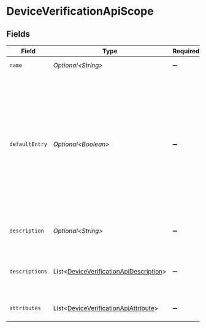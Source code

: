 # DeviceVerificationApiScope


## Fields

| Field                                                                                                                                                                                      | Type                                                                                                                                                                                       | Required                                                                                                                                                                                   | Description                                                                                                                                                                                |
| ------------------------------------------------------------------------------------------------------------------------------------------------------------------------------------------ | ------------------------------------------------------------------------------------------------------------------------------------------------------------------------------------------ | ------------------------------------------------------------------------------------------------------------------------------------------------------------------------------------------ | ------------------------------------------------------------------------------------------------------------------------------------------------------------------------------------------ |
| `name`                                                                                                                                                                                     | *Optional\<String>*                                                                                                                                                                        | :heavy_minus_sign:                                                                                                                                                                         | The name of the scope.                                                                                                                                                                     |
| `defaultEntry`                                                                                                                                                                             | *Optional\<Boolean>*                                                                                                                                                                       | :heavy_minus_sign:                                                                                                                                                                         | `true` to mark the scope as default. Scopes marked as default are regarded as requested when an authorization request from a client application does not contain scope request parameter.  |
| `description`                                                                                                                                                                              | *Optional\<String>*                                                                                                                                                                        | :heavy_minus_sign:                                                                                                                                                                         | The description about the scope.                                                                                                                                                           |
| `descriptions`                                                                                                                                                                             | List\<[DeviceVerificationApiDescription](../../models/operations/DeviceVerificationApiDescription.md)>                                                                                     | :heavy_minus_sign:                                                                                                                                                                         | The descriptions about this scope in multiple languages.                                                                                                                                   |
| `attributes`                                                                                                                                                                               | List\<[DeviceVerificationApiAttribute](../../models/operations/DeviceVerificationApiAttribute.md)>                                                                                         | :heavy_minus_sign:                                                                                                                                                                         | The attributes of the scope.                                                                                                                                                               |